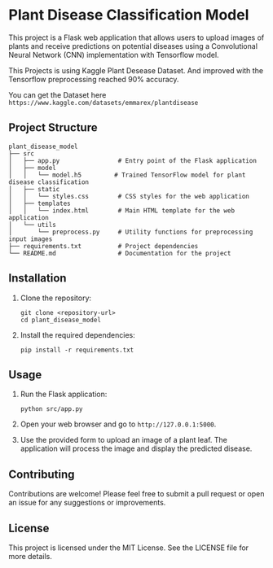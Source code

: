 # Plant Disease Classification Model

This project is a Flask web application that allows users to upload images of plants and receive predictions on potential diseases using a Convolutional Neural Network (CNN) implementation with Tensorflow model.

This Projects is using Kaggle Plant Desease Dataset. And improved with the Tensorflow preprocessing reached 90% accuracy.

You can get the Dataset here `https://www.kaggle.com/datasets/emmarex/plantdisease`

## Project Structure

```
plant_disease_model
├── src
│   ├── app.py                # Entry point of the Flask application
│   ├── model
│   │   └── model.h5         # Trained TensorFlow model for plant disease classification
│   ├── static
│   │   └── styles.css        # CSS styles for the web application
│   ├── templates
│   │   └── index.html        # Main HTML template for the web application
│   └── utils
│       └── preprocess.py     # Utility functions for preprocessing input images
├── requirements.txt          # Project dependencies
└── README.md                 # Documentation for the project
```

## Installation

1. Clone the repository:
   ```
   git clone <repository-url>
   cd plant_disease_model
   ```

2. Install the required dependencies:
   ```
   pip install -r requirements.txt
   ```

## Usage

1. Run the Flask application:
   ```
   python src/app.py
   ```

2. Open your web browser and go to `http://127.0.0.1:5000`.

3. Use the provided form to upload an image of a plant leaf. The application will process the image and display the predicted disease.

## Contributing

Contributions are welcome! Please feel free to submit a pull request or open an issue for any suggestions or improvements.

## License

This project is licensed under the MIT License. See the LICENSE file for more details.

